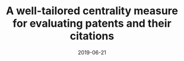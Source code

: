 ---
title: 'A well-tailored centrality measure for evaluating patents and their citations'
collection: publications
permalink: /publication/2019-06-21-Journal of Documentation-A-well-tailored.md
excerpt: 'C. Donato, P.  Lo Giudice, R.  Marretta, D.  Ursino, L.  Virgili'
date: 2019-06-21
venue: 'Journal of Documentation'
link: 'https://doi.org/10.1108/JD-10-2018-0168'
location: 'Accenture, Polytechnic University of Marche, University Institute of Architecture of Reggio Calabria'
---